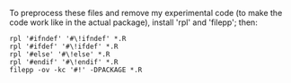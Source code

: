 To preprocess these files and remove my experimental code
(to make the code work like in the actual package), install
'rpl' and 'filepp'; then:

```
rpl '#ifndef' '#\!ifndef' *.R
rpl '#ifdef' '#\!ifdef' *.R
rpl '#else' '#\!else' *.R
rpl '#endif' '#\!endif' *.R
filepp -ov -kc '#!' -DPACKAGE *.R
```

